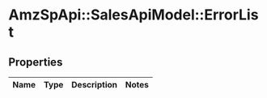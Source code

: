 # AmzSpApi::SalesApiModel::ErrorList

## Properties
Name | Type | Description | Notes
------------ | ------------- | ------------- | -------------



